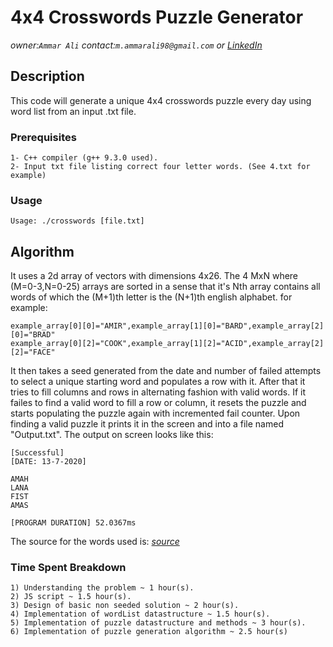 # 4x4 Crosswords Puzzle Generator
_owner:`Ammar Ali`_ _contact:`m.ammarali98@gmail.com`_ *or* _[LinkedIn](https://www.linkedin.com/in/mammarali98)_

## Description
This code will generate a unique 4x4 crosswords puzzle every day using word list from an input .txt file.

### Prerequisites
```
1- C++ compiler (g++ 9.3.0 used).
2- Input txt file listing correct four letter words. (See 4.txt for example)
```
### Usage
```
Usage: ./crosswords [file.txt]
```

## Algorithm
It uses a 2d array of vectors with dimensions 4x26. The 4 MxN where (M=0-3,N=0-25) arrays are sorted in a sense that it's Nth array contains all
words of which the (M+1)th letter is the (N+1)th english alphabet.
for example:
```
example_array[0][0]="AMIR",example_array[1][0]="BARD",example_array[2][0]="BRAD"
example_array[0][2]="COOK",example_array[1][2]="ACID",example_array[2][2]="FACE" 
```
It then takes a seed generated from the date and number of failed attempts to select a unique starting word and populates a row with it. After that it tries to fill columns and rows in alternating fashion with valid words. If it failes to find a valid word to fill a row or column, it resets the puzzle and starts populating the puzzle again with incremented fail counter.
Upon finding a valid puzzle it prints it in the screen and into a file named "Output.txt".
The output on screen looks like this:
```
[Successful]
[DATE: 13-7-2020]

AMAH
LANA
FIST
AMAS

[PROGRAM DURATION] 52.0367ms
```
The source for the words used is: _[source](http://www.scrabble.org.au/words/fours.htm)_

### Time Spent Breakdown
```
1) Understanding the problem ~ 1 hour(s).
2) JS script ~ 1.5 hour(s).
3) Design of basic non seeded solution ~ 2 hour(s).
4) Implementation of wordList datastructure ~ 1.5 hour(s).
5) Implementation of puzzle datastructure and methods ~ 3 hour(s).
6) Implementation of puzzle generation algorithm ~ 2.5 hour(s)
```